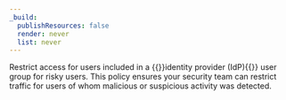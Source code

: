 ```yaml
---
_build:
  publishResources: false
  render: never
  list: never
---
```


Restrict access for users included in a {{<glossary-tooltip term_id="identity provider">}}identity provider (IdP){{</glossary-tooltip>}} user group for risky users. This policy ensures your security team can restrict traffic for users of whom malicious or suspicious activity was detected.
